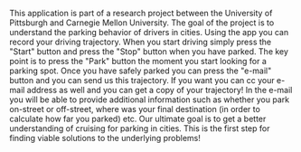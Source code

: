 This application is part of a research project between the University of Pittsburgh and Carnegie Mellon University.  The goal of the project is to understand the parking behavior of drivers in cities.  Using the app you can record your driving trajectory.  When you start driving simply press the "Start" button and press the "Stop" button when you have parked. The key point is to press the "Park" button the moment you start looking for a parking spot.  Once you have safely parked you can press the "e-mail" button and you can send us this trajectory.  If you want you can cc your e-mail address as well and you can get a copy of your trajectory!  In the e-mail you will be able to provide additional information such as whether you park on-street or off-street, where was your final destination (in order to calculate how far you parked) etc.  Our ultimate goal is to get a better understanding of cruising for parking in cities.  This is the first step for finding viable solutions to the underlying problems!
